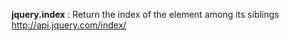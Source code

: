 **jquery.index** : Return the index of the element among its siblings    
http://api.jquery.com/index/